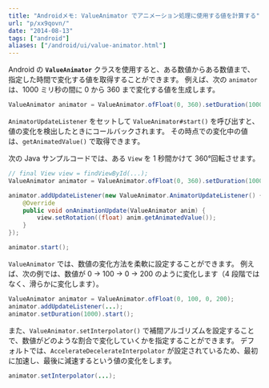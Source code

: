 ```yaml
---
title: "Androidメモ: ValueAnimator でアニメーション処理に使用する値を計算する"
url: "p/xx9qovn/"
date: "2014-08-13"
tags: ["android"]
aliases: ["/android/ui/value-animator.html"]
---
```


Android の **`ValueAnimator`** クラスを使用すると、ある数値からある数値まで、指定した時間で変化する値を取得することができます。
例えば、次の `animator` は、1000 ミリ秒の間に 0 から 360 まで変化する値を生成します。

```java
ValueAnimator animator = ValueAnimator.ofFloat(0, 360).setDuration(1000);
```

`AnimatorUpdateListener` をセットして `ValueAnimator#start()` を呼び出すと、値の変化を検出したときにコールバックされます。
その時点での変化中の値は、`getAnimatedValue()` で取得できます。

次の Java サンプルコードでは、ある `View` を 1 秒間かけて 360°回転させます。

```java
// final View view = findViewById(...);
ValueAnimator animator = ValueAnimator.ofFloat(0, 360).setDuration(1000);

animator.addUpdateListener(new ValueAnimator.AnimatorUpdateListener() {
    @Override
    public void onAnimationUpdate(ValueAnimator anim) {
        view.setRotation((float) anim.getAnimatedValue());
    }
});

animator.start();
```

`ValueAnimator` では、数値の変化方法を柔軟に設定することができます。
例えば、次の例では、数値が 0 → 100 → 0 → 200 のように変化します（4 段階ではなく、滑らかに変化します）。

```java
ValueAnimator animator = ValueAnimator.ofFloat(0, 100, 0, 200);
animator.addUpdateListener(...);
animator.setDuration(1000).start();
```

また、`ValueAnimator.setInterpolator()` で補間アルゴリズムを設定することで、数値がどのような割合で変化していくかを指定することができます。
デフォルトでは、`AccelerateDecelerateInterpolator` が設定されているため、最初に加速し、最後に減速するという値の変化をします。

```java
animator.setInterpolator(...);
```

